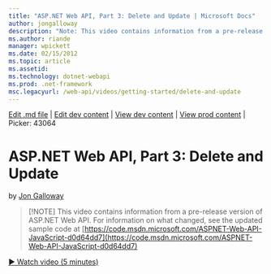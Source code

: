 ```yaml
---
title: "ASP.NET Web API, Part 3: Delete and Update | Microsoft Docs"
author: jongalloway
description: "Note: This video contains information from a pre-release version of ASP.NET Web API"
ms.author: riande
manager: wpickett
ms.date: 02/15/2012
ms.topic: article
ms.assetid: 
ms.technology: dotnet-webapi
ms.prod: .net-framework
msc.legacyurl: /web-api/videos/getting-started/delete-and-update
---
```

[Edit .md file](C:\Projects\msc\dev\Msc.Www\Web.ASP\App_Data\github\web-api\videos\getting-started\delete-and-update.md) | [Edit dev content](http://www.aspdev.net/umbraco#/content/content/edit/37165) | [View dev content](http://docs.aspdev.net/tutorials/web-api/videos/getting-started/delete-and-update.html) | [View prod content](http://www.asp.net/web-api/videos/getting-started/delete-and-update) | Picker: 43064

ASP.NET Web API, Part 3: Delete and Update
====================
by [Jon Galloway](https://github.com/jongalloway)

> [!NOTE] This video contains information from a pre-release version of ASP.NET Web API. For information on what changed, see the updated sample code at [https://code.msdn.microsoft.com/ASPNET-Web-API-JavaScript-d0d64dd7](https://code.msdn.microsoft.com/ASPNET-Web-API-JavaScript-d0d64dd7)

[&#9654; Watch video (5 minutes)](https://channel9.msdn.com/Blogs/ASP-NET-Site-Videos/aspnet-web-api-part-3-delete-and-update)